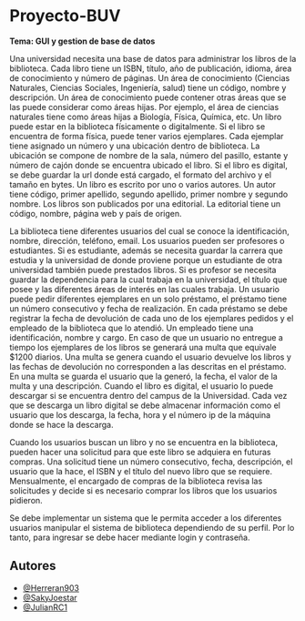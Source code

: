 # Proyecto-BUV
**Tema: GUI y gestion de base de datos**

Una universidad necesita una base de datos para administrar los libros de la
biblioteca. Cada libro tiene un ISBN, título, año de publicación, idioma, área de
conocimiento y número de páginas. Un área de conocimiento (Ciencias Naturales,
Ciencias Sociales, Ingeniería, salud) tiene un código, nombre y descripción. Un
área de conocimiento puede contener otras áreas que se las puede considerar
como áreas hijas. Por ejemplo, el área de ciencias naturales tiene como áreas hijas
a Biología, Física, Química, etc. Un libro puede estar en la biblioteca físicamente o
digitalmente. Si el libro se encuentra de forma física, puede tener varios
ejemplares. Cada ejemplar tiene asignado un número y una ubicación dentro de
biblioteca. La ubicación se compone de nombre de la sala, número del pasillo,
estante y número de cajón donde se encuentra ubicado el libro. Si el libro es digital,
se debe guardar la url donde está cargado, el formato del archivo y el tamaño en
bytes. Un libro es escrito por uno o varios autores. Un autor tiene código, primer
apellido, segundo apellido, primer nombre y segundo nombre. Los libros son
publicados por una editorial. La editorial tiene un código, nombre, página web y
país de origen.

La biblioteca tiene diferentes usuarios del cual se conoce la identificación, nombre,
dirección, teléfono, email. Los usuarios pueden ser profesores o estudiantes. Si es
estudiante, además se necesita guardar la carrera que estudia y la universidad de
donde proviene porque un estudiante de otra universidad también puede
prestados libros. Si es profesor se necesita guardar la dependencia para la cual
trabaja en la universidad, el título que posee y las diferentes áreas de interés en las
cuales trabaja. Un usuario puede pedir diferentes ejemplares en un solo préstamo,
el préstamo tiene un número consecutivo y fecha de realización. En cada préstamo
se debe registrar la fecha de devolución de cada uno de los ejemplares pedidos y
el empleado de la biblioteca que lo atendió. Un empleado tiene una identificación,
nombre y cargo. En caso de que un usuario no entregue a tiempo los ejemplares
de los libros se generará una multa que equivale $1200 diarios. Una multa se
genera cuando el usuario devuelve los libros y las fechas de devolución no
corresponden a las descritas en el préstamo. En una multa se guarda el usuario
que la generó, la fecha, el valor de la multa y una descripción. Cuando el libro es
digital, el usuario lo puede descargar si se encuentra dentro del campus de la
Universidad. Cada vez que se descarga un libro digital se debe almacenar
información como el usuario que los descarga, la fecha, hora y el número ip de la
máquina donde se hace la descarga.

Cuando los usuarios buscan un libro y no se encuentra en la biblioteca, pueden
hacer una solicitud para que este libro se adquiera en futuras compras. Una
solicitud tiene un número consecutivo, fecha, descripción, el usuario que la hace,
el ISBN y el título del nuevo libro que se requiere. Mensualmente, el encargado de
compras de la biblioteca revisa las solicitudes y decide si es necesario comprar los
libros que los usuarios pidieron.

Se debe implementar un sistema que le permita acceder a los diferentes
usuarios manipular el sistema de biblioteca dependiendo de su perfil. Por lo
tanto, para ingresar se debe hacer mediante login y contraseña.

## Autores

- [@Herreran903](https://github.com/Herreran903)
- [@SakyJoestar](https://www.github.com/SakyJoestar)
- [@JulianRC1](https://github.com/JulianRC1)
